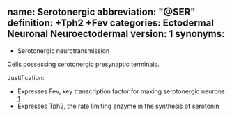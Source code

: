 name: Serotonergic
abbreviation: "@SER"
definition: +Tph2 +Fev
categories: Ectodermal Neuronal Neuroectodermal
version: 1
synonyms:
---

- Serotonergic neurotransmission

Cells possessing serotonergic presynaptic terminals. 

Justification:

* Expresses Fev, key transcription factor for making serotonergic neurons [1]
* Expresses Tph2, the rate limiting enzyme in the synthesis of serotonin

[1]: http://www.nature.com/mp/journal/v21/n1/full/mp2015101a.html